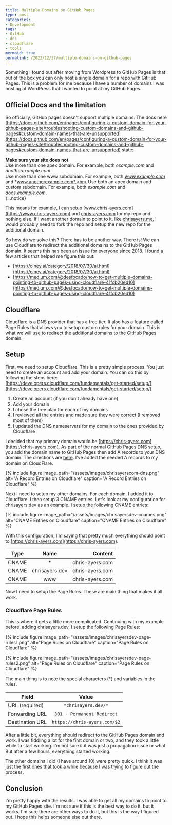 ```yaml
---
title: Multiple Domains on GitHub Pages
type: post
categories:
- Development
tags:
- GitHub
- dns
- cloudflare
- tools
mermaid: true
permalink: /2022/12/27/multiple-domains-on-github-pages
---
```


Something I found out after moving from Wordpress to GitHub Pages is that out of the box you can only host a single domain for a repo with GitHub Pages. This is a problem for me because I have a number of domains I was hosting at WordPress that I wanted to point at my GitHub Pages. 

## Official Docs and the limitation

So officially, GitHub pages doesn't support multiple domains. The docs here [https://docs.github.com/en/pages/configuring-a-custom-domain-for-your-github-pages-site/troubleshooting-custom-domains-and-github-pages#custom-domain-names-that-are-unsupported](https://docs.github.com/en/pages/configuring-a-custom-domain-for-your-github-pages-site/troubleshooting-custom-domains-and-github-pages#custom-domain-names-that-are-unsupported) state:

**Make sure your site does not**<br>
Use more than one apex domain. For example, both *example.com* and *anotherexample.com*.<br>
Use more than one www subdomain. For example, both *www.example.com* and *www.anotherexample.com*.<br>
Use both an apex domain and custom subdomain. For example, both *example.com* and *docs.example.com*.<br>
{: .notice}

This means for example, I can setup [www.chris-ayers.com](https://www.chris-ayers.com) and [chris-ayers.com](https://chris-ayers.com) for my repo and nothing else.
If I want another domain to point to it, like [chrisayers.me](https://chrisayers.me), I would probably need to fork the repo and setup the new repo for the additional domain.

So how do we solve this? There has to be another way. There is! We can use Cloudflare to redirect the additional domains to the GitHub Pages domain. It seems this has been an issue for everyone since 2018. I found a few articles that helped me figure this out: 
- [https://olney.ai/category/2018/07/30/ai.html](https://olney.ai/category/2018/07/30/ai.html)
- [https://medium.com/@desfocado/how-to-get-multiple-domains-pointing-to-github-pages-using-cloudflare-41fcb20ed10](https://medium.com/@desfocado/how-to-get-multiple-domains-pointing-to-github-pages-using-cloudflare-41fcb20ed10)

## Cloudflare

Cloudflare is a DNS provider that has a free tier. It also has a feature called Page Rules that allows you to setup custom rules for your domain. This is what we will use to redirect the additional domains to the GitHub Pages domain.

## Setup

First, we need to setup Cloudflare. This is a pretty simple process. You just need to create an account and add your domain. You can do this by following the steps here: [https://developers.cloudflare.com/fundamentals/get-started/setup/](https://developers.cloudflare.com/fundamentals/get-started/setup/)

1. Create an account (if you don't already have one)
2. Add your domain
3. I chose the free plan for each of my domains
4. I reviewed all the entries and made sure they were correct (I removed most of them)
5. I updated the DNS nameservers for my domain to the ones provided by Cloudflare

I decided that my primary domain would be [https://chris-ayers.com](https://chris-ayers.com). As part of the normal GitHub Pages DNS setup, you add the domain name to GitHub Pages then add A records to your DNS domain. The directions are [here](https://docs.github.com/en/pages/configuring-a-custom-domain-for-your-github-pages-site/managing-a-custom-domain-for-your-github-pages-site#configuring-an-apex-domain). I've added the needed A records to my domain on CloudFlare.

{% include figure image_path="/assets/images/chrisayerscom-dns.png" alt="A Record Entries on Cloudflare" caption="A Record Entries on Cloudflare" %}

Next I need to setup my other domains. For each domain, I added it to Cloudflare. I then setup 3 CNAME entries. Let's look at my configuration for chrisayers.dev as an example. I setup the following CNAME entries:

{% include figure image_path="/assets/images/chrisayersdev-cnames.png" alt="CNAME Entries on Cloudflare" caption="CNAME Entries on Cloudflare" %}

With this configuration, I'm saying that pretty much everything should point to [https://chris-ayers.com](https://chris-ayers.com). 

| Type  |           Name |         Content |
|-------|:--------------:|----------------:|
| CNAME |              * | chris-ayers.com |
| CNAME | chrisayers.dev | chris-ayers.com |
| CNAME |            www | chris-ayers.com |

Now I need to setup the Page Rules. These are main thing that makes it all work.

### Cloudflare Page Rules

This is where it gets a little more complicated. Continuing with my example before, adding chrisayers.dev, I setup the following Page Rules:

{% include figure image_path="/assets/images/chrisayersdev-page-rules1.png" alt="Page Rules on Cloudflare" caption="Page Rules on Cloudflare" %}

{% include figure image_path="/assets/images/chrisayersdev-page-rules2.png" alt="Page Rules on Cloudflare" caption="Page Rules on Cloudflare" %}

The main thing is to note the special characters (*) and variables in the rules.

| Field |          Value |
|-------|:--------------:|
| URL (required) |  ```*chrisayers.dev/*``` |
| Forwarding URL |  ```301 - Permanent Redirect``` |
| Destination URL | ```https://chris-ayers.com/$2``` |

After a little bit, everything should redirect to the GitHub Pages domain and work. I was fiddling a lot for the first domain or two, and they took a little while to start working. I'm not sure if it was just a propagation issue or what. But after a few hours, everything started working.

The other domains I did (I have around 10) were pretty quick. I think it was just the first ones that took a while because I was trying to figure out the process.

## Conclusion

I'm pretty happy with the results. I was able to get all my domains to point to my GitHub Pages site. I'm not sure if this is the best way to do it, but it works. I'm sure there are other ways to do it, but this is the way I figured out. I hope this helps someone else out there.
